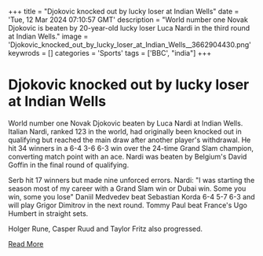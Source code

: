 +++
title = "Djokovic knocked out by lucky loser at Indian Wells"
date = 'Tue, 12 Mar 2024 07:10:57 GMT'
description = "World number one Novak Djokovic is beaten by 20-year-old lucky loser Luca Nardi in the third round at Indian Wells."
image = 'Djokovic_knocked_out_by_lucky_loser_at_Indian_Wells__3662904430.png'
keywrods =  []
categories = 'Sports'
tags = ['BBC', "india"]
+++

# Djokovic knocked out by lucky loser at Indian Wells

World number one Novak Djokovic beaten by Luca Nardi at Indian Wells.
Italian Nardi, ranked 123 in the world, had originally been knocked out in qualifying but reached the main draw after another player<bb>'s withdrawal.
He hit 34 winners in a 6-4 3-6 6-3 win over the 24-time Grand Slam champion, converting match point with an ace.
Nardi was beaten by Belgium<bb>'s David Goffin in the final round of qualifying.

Serb hit 17 winners but made nine unforced errors.
Nardi: "I was starting the season most of my career with a Grand Slam win or Dubai win.
Some you win, some you lose" Daniil Medvedev beat Sebastian Korda 6-4 5-7 6-3 and will play Grigor Dimitrov in the next round.
Tommy Paul beat France<bb>'s Ugo Humbert in straight sets.

Holger Rune, Casper Ruud and Taylor Fritz also progressed.


[Read More](https://www.bbc.co.uk/sport/tennis/68541617)

